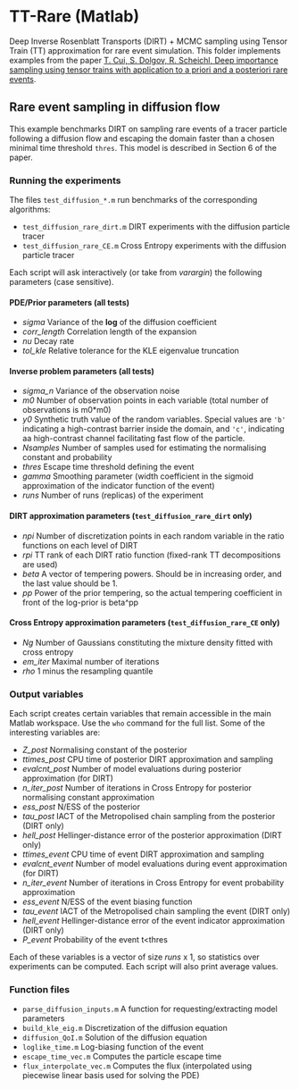 # TT-Rare (Matlab)
Deep Inverse Rosenblatt Transports (DIRT) + MCMC sampling using Tensor Train (TT) approximation for rare event simulation. This folder implements examples from the paper [T. Cui, S. Dolgov, R. Scheichl, Deep importance sampling using tensor trains with application to a priori and a posteriori rare events](https://arxiv.org/abs/2209.01941).


## Rare event sampling in diffusion flow

This example benchmarks DIRT on sampling rare events of a tracer particle following a diffusion flow and escaping the domain faster than a chosen minimal time threshold `thres`. This model is described in Section 6 of the paper.

### Running the experiments

The files `test_diffusion_*.m` run benchmarks of the corresponding algorithms:
   - `test_diffusion_rare_dirt.m`  DIRT experiments with the diffusion particle tracer
   - `test_diffusion_rare_CE.m`  Cross Entropy experiments with the diffusion particle tracer

Each script will ask interactively (or take from *varargin*) the following parameters (case sensitive).
#### PDE/Prior parameters (all tests)
 * *sigma* Variance of the **log** of the diffusion coefficient
 * *corr_length* Correlation length of the expansion
 * *nu* Decay rate
 * *tol_kle* Relative tolerance for the KLE eigenvalue truncation

#### Inverse problem parameters (all tests)
 * *sigma_n* Variance of the observation noise
 * *m0* Number of observation points in each variable (total number of observations is m0*m0)
 * *y0* Synthetic truth value of the random variables. Special values are `'b'` indicating a high-contrast barrier inside the domain, and `'c'`, indicating aa high-contrast channel facilitating fast flow of the particle.
 * *Nsamples* Number of samples used for estimating the normalising constant and probability
 * *thres* Escape time threshold defining the event
 * *gamma* Smoothing parameter (width coefficient in the sigmoid approximation of the indicator function of the event)
 * *runs* Number of runs (replicas) of the experiment

#### DIRT approximation parameters (`test_diffusion_rare_dirt` only)

 * *npi* Number of discretization points in each random variable in the ratio functions on each level of DIRT
 * *rpi* TT rank of each DIRT ratio function (fixed-rank TT decompositions are used)
 * *beta* A vector of tempering powers. Should be in increasing order, and the last value should be 1.
 * *pp* Power of the prior tempering, so the actual tempering coefficient in front of the log-prior is beta^pp

#### Cross Entropy approximation parameters (`test_diffusion_rare_CE` only)

 * *Ng* Number of Gaussians constituting the mixture density fitted with cross entropy
 * *em_iter* Maximal number of iterations
 * *rho* 1 minus the resampling quantile


### Output variables

Each script creates certain variables that remain accessible in the main Matlab workspace.
Use the `who` command for the full list.
Some of the interesting variables are:

 * *Z_post* Normalising constant of the posterior
 * *ttimes_post* CPU time of posterior DIRT approximation and sampling
 * *evalcnt_post* Number of model evaluations during posterior approximation (for DIRT)
 * *n_iter_post* Number of iterations in Cross Entropy for posterior normalising constant approximation
 * *ess_post* N/ESS of the posterior
 * *tau_post* IACT of the Metropolised chain sampling from the posterior (DIRT only)
 * *hell_post* Hellinger-distance error of the posterior approximation (DIRT only)
 * *ttimes_event* CPU time of event DIRT approximation and sampling
 * *evalcnt_event* Number of model evaluations during event approximation (for DIRT)
 * *n_iter_event* Number of iterations in Cross Entropy for event probability approximation
 * *ess_event* N/ESS of the event biasing function
 * *tau_event* IACT of the Metropolised chain sampling the event (DIRT only)
 * *hell_event* Hellinger-distance error of the event indicator approximation (DIRT only)
 * *P_event* Probability of the event t<thres

Each of these variables is a vector of size *runs* x 1, so statistics over experiments can be computed. Each script will also print average values.

### Function files

 * `parse_diffusion_inputs.m`    A function for requesting/extracting model parameters
 * `build_kle_eig.m`             Discretization of the diffusion equation
 * `diffusion_QoI.m`             Solution of the diffusion equation
 * `loglike_time.m`              Log-biasing function of the event
 * `escape_time_vec.m`           Computes the particle escape time
 * `flux_interpolate_vec.m`      Computes the flux (interpolated using piecewise linear basis used for solving the PDE)

